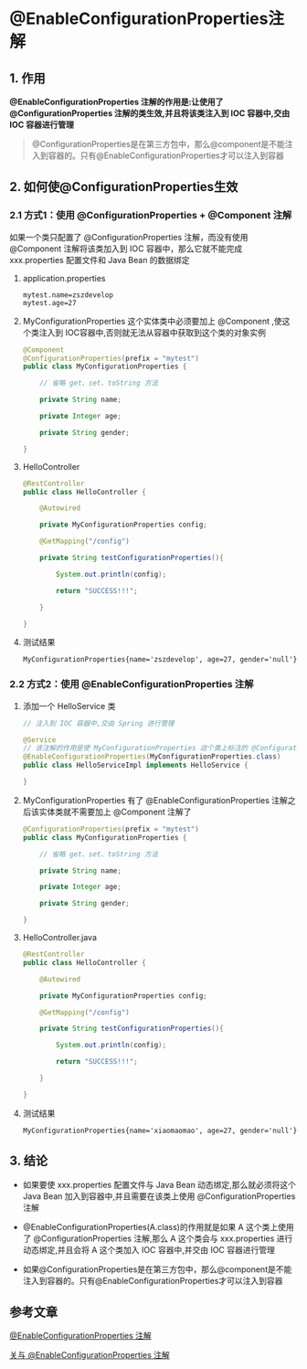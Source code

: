 # @EnableConfigurationProperties注解

## 1. 作用

**@EnableConfigurationProperties 注解的作用是:让使用了 @ConfigurationProperties 注解的类生效,并且将该类注入到 IOC 容器中,交由 IOC 容器进行管理**

>@ConfigurationProperties是在第三方包中，那么@component是不能注入到容器的。只有@EnableConfigurationProperties才可以注入到容器

## 2. 如何使@ConfigurationProperties生效

### 2.1 方式1：**使用 @ConfigurationProperties + @Component 注解**

如果一个类只配置了 @ConfigurationProperties 注解，而没有使用 @Component  注解将该类加入到 IOC 容器中，那么它就不能完成 xxx.properties 配置文件和 Java Bean 的数据绑定

1. application.properties

   ```properties
   mytest.name=zszdevelop
   mytest.age=27
   ```

2. MyConfigurationProperties 这个实体类中必须要加上 @Component ,使这个类注入到 IOC容器中,否则就无法从容器中获取到这个类的对象实例

   ```java
   @Component
   @ConfigurationProperties(prefix = "mytest")
   public class MyConfigurationProperties {
   
       // 省略 get、set、toString 方法
   
       private String name;
   
       private Integer age;
   
       private String gender;
   
   }
   ```
   
3. HelloController

   ```java
   @RestController
   public class HelloController {
   
       @Autowired
   
       private MyConfigurationProperties config;
   
       @GetMapping("/config")
   
       private String testConfigurationProperties(){
   
           System.out.println(config);
   
           return "SUCCESS!!!";
   
       }
   
   }
   ```
   
4. 测试结果

   ```
   MyConfigurationProperties{name='zszdevelop', age=27, gender='null'}
   ```

### 2.2 方式2：**使用 @EnableConfigurationProperties 注解**

1. 添加一个 HelloService 类

   ```java
   // 注入到 IOC 容器中,交由 Spring 进行管理
   
   @Service
   // 该注解的作用是使 MyConfigurationProperties 这个类上标注的 @ConfigurationProperties 注解生效,并且会自动将这个类注入到 IOC 容器中
   @EnableConfigurationProperties(MyConfigurationProperties.class)
   public class HelloServiceImpl implements HelloService {
   
   }
   ```

2. MyConfigurationProperties 有了 @EnableConfigurationProperties 注解之后该实体类就不需要加上 @Component 注解了

   ```java
   @ConfigurationProperties(prefix = "mytest")
   public class MyConfigurationProperties {
   
       // 省略 get、set、toString 方法
   
       private String name;
   
       private Integer age;
   
       private String gender;
   
   }
   ```
   
3. HelloController.java

   ```java
   @RestController
   public class HelloController {
   
       @Autowired
   
       private MyConfigurationProperties config;
   
       @GetMapping("/config")
   
       private String testConfigurationProperties(){
   
           System.out.println(config);
   
           return "SUCCESS!!!";
   
       }
   
   }
   ```
   
4. 测试结果

   ```
   MyConfigurationProperties{name='xiaomaomao', age=27, gender='null'}
   ```

   

## 3. **结论**　

- 如果要使 xxx.properties 配置文件与 Java Bean 动态绑定,那么就必须将这个 Java Bean 加入到容器中,并且需要在该类上使用 @ConfigurationProperties 注解

- @EnableConfigurationProperties(A.class)的作用就是如果 A 这个类上使用了 @ConfigurationProperties 注解,那么 A 这个类会与 xxx.properties 进行动态绑定,并且会将 A 这个类加入 IOC 容器中,并交由 IOC 容器进行管理

- 如果@ConfigurationProperties是在第三方包中，那么@component是不能注入到容器的。只有@EnableConfigurationProperties才可以注入到容器

## 参考文章

[@EnableConfigurationProperties 注解](https://blog.csdn.net/Cloud_July/article/details/122720164)

[关与 @EnableConfigurationProperties 注解](https://www.jianshu.com/p/7f54da1cb2eb)